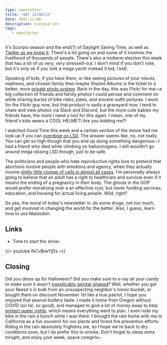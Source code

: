 ```yaml
---
type: newsletter
title: "d&f 11/06/22"
date: 2022-11-06
description: scorpio szn
tags:
   - newsletter
---
```


It's Scorpio season and the end(?) of Daylight Saving Time, as well as [Twitter as we knew it](https://www.techdirt.com/2022/11/02/hey-elon-let-me-help-you-speed-run-the-content-moderation-learning-curve/). There's a lot going on and some of it involves the livelihood of thousands of people. There's also a midterm election this week that has a lot of us very, very stressed-out. I don't mind if you don't vote, but it's only ok if you sink a mega yacht instead (I kid, I kid).

Speaking of kids, if you have them, or like seeing pictures of your nieces, nephews, and chosen family then maybe Shared Albums is the ticket to a better, more [private photo system](https://sixcolors.com/post/2022/11/in-praise-of-shared-albums-the-social-network-antidote/). Back in the day, this was Flickr for me—a big collection of friends and family photos I could peruse and comment on while sharing bursts of bike rides, jokes, and sincere outfit pictures. I work for _the Flickr_ guy now, but that product is sadly a graveyard now. I tend to share and view photos via Slack and Discord, but the more cute babies my friends have, the more I need a tool for this again. I mean, one of my friend's kids wears a COOL HELMET! Are you kidding me?!

I watched Good Time this week and a certain section of the movie had me look up if you can [overdose on LSD](https://www.vice.com/en/article/pkeqd8/what-happens-lsd-overdose). The answer seems like, no, not really. You can get so high though that you end up doing something dangerous—I had a friend who died while climbing on hallucinogens. I still wouldn't go around mega-dosing LSD though, just to be safe. 

The politicians and people who hate reproductive rights love to pretend that abortions involve people with emotions and agency, when they actually involve [shitty little clumps of cells in almost all cases](https://www.theverge.com/2022/11/3/23435111/early-pregnancy-abortion-tiktok-social-media-images). I'm personally always going to believe that an adult has a right to healthcare and survival even if it means the ending of a pregnancy in _their_ body. The ghouls in the GOP would prefer moralizing over a an effective cyst, but never funding services, education, and housing for actual living people. Wild, right?

So yea, the moral of today's newsletter is: do some drugs, not too much, and get involved in changing the world for the better. Also, I guess, learn how to use Mastodon.

## Links

- Time to start the show:

{{< youtube fkCvBiwYjDs >}}

## Closing

Did you dress up for Halloween? Did you make sure to x-ray all your candy to make sure it wasn't [inexplicably genital-shaped](https://twitter.com/bestofnextdoor/status/1587234974096302080)? Well, whether you got your Reese's in bulk from an unsuspecting neighbor's honor bucket, or bought them on discount November 1st like a true patriot, I hope you enjoyed that peanut-buttery taste. I made it home from Oregon without COVID (so far, so good), and managed to give a lot of money away to help [protect queer rights](https://www.basicrights.org), which means everything went to plan. I even rode my bike in the rain a bunch while I was there. I brought the rain home with me to California as a fun souvenir for our plants and forest fire prevention efforts. Riding in the rain absolutely frightens me, so I hope we're back to dry conditions soon, but I do prefer this to smoke. Don't forget to sleep extra tonight, and enjoy your week, space cowgirls~